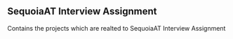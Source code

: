 ## SequoiaAT Interview Assignment

Contains the projects which are realted to SequoiaAT Interview Assignment
